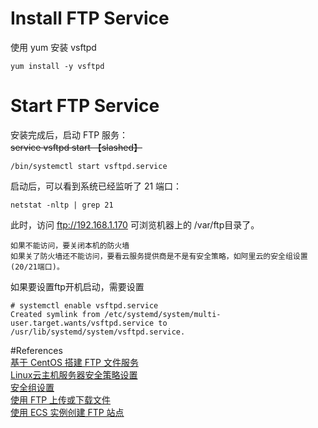 # Install FTP Service  

使用 yum 安装 vsftpd  
``` 
yum install -y vsftpd
```

# Start FTP Service  
安装完成后，启动 FTP 服务：  
~~service vsftpd start  【slashed】~~  
```
/bin/systemctl start vsftpd.service  
```  
启动后，可以看到系统已经监听了 21 端口：
```  
netstat -nltp | grep 21  
```  
此时，访问 ftp://192.168.1.170 可浏览机器上的 /var/ftp目录了。
  
```
如果不能访问，要关闭本机的防火墙  
如果关了防火墙还不能访问，要看云服务提供商是不是有安全策略，如阿里云的安全组设置(20/21端口)。
```  

如果要设置ftp开机启动，需要设置
```
# systemctl enable vsftpd.service
Created symlink from /etc/systemd/system/multi-user.target.wants/vsftpd.service to /usr/lib/systemd/system/vsftpd.service.

```





#References  
[基于 CentOS 搭建 FTP 文件服务](https://www.linuxidc.com/Linux/2017-11/148518.htm)  
[Linux云主机服务器安全策略设置](https://help.aliyun.com/knowledge_detail/51062.html)  
[安全组设置](https://help.aliyun.com/document_detail/25833.html)  
[使用 FTP 上传或下载文件](https://helpcdn.aliyun.com/document_detail/58746.html?spm=a2c4g.11186623.2.26.eV9Wur#ftp)  
[使用 ECS 实例创建 FTP 站点](https://helpcdn.aliyun.com/document_detail/51998.html?spm=a2c4g.11186623.2.13.nFE0qu)
